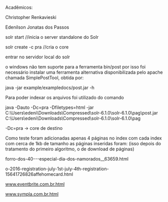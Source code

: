 Acadêmicos:

Christopher Renkavieski

Edenilson Jonatas dos Passos

solr start //inicia o server standalone do Solr

solr create -c pra //cria o core

entrar no servidor local do solr

o windows não tem suporte para a ferramenta bin/post por isso foi necessário instalar uma ferramenta alternativa
disponibilizada pelo apache chamada SimplePostTool, obtida por:

java -jar example/exampledocs/post.jar -h

Para poder indexar os arquivos foi utilizado do comando 

java -Dauto -Dc=pra -Dfiletypes=html -jar C:\Users\edeni\Downloads\Compressed\solr-6.1.0\solr-6.1.0\pag\post.jar C:\Users\edeni\Downloads\Compressed\solr-6.1.0\solr-6.1.0\pag

-Dc=pra -> core de destino

Como teste foram adicionadas apenas 4 páginas no index com cada index com cerca de 1kb de tamanho as páginas inseridas foram: 
(isso depois do tratamento do primeiro algoritmo, o de download de páginas)

forro-dos-40---especial-dia-dos-namorados__63659.html

o-2016-registration-july-1st-july-4th-registration-15641726826affehomecard.html

www.eventbrite.com.br.html

www.sympla.com.br.html
